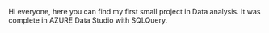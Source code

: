 Hi everyone, here you can find my first small project in Data analysis. It was complete in AZURE Data Studio with SQLQuery. 